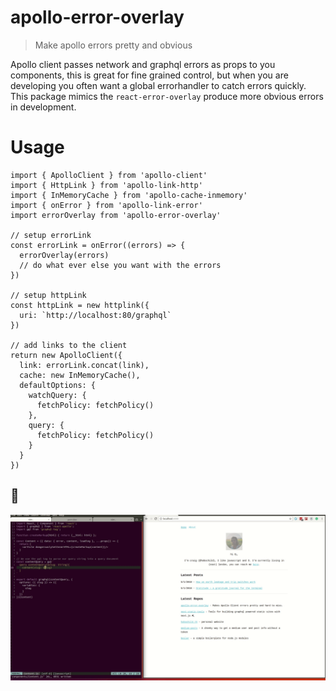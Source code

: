 # apollo-error-overlay

> Make apollo errors pretty and obvious

Apollo client passes network and graphql errors as props to you components, this is great for fine grained control, but when you are developing you often want a global errorhandler to catch errors quickly. This package mimics the `react-error-overlay` produce more obvious errors in development.

# Usage

```
import { ApolloClient } from 'apollo-client'
import { HttpLink } from 'apollo-link-http'
import { InMemoryCache } from 'apollo-cache-inmemory'
import { onError } from 'apollo-link-error'
import errorOverlay from 'apollo-error-overlay'

// setup errorLink
const errorLink = onError((errors) => {
  errorOverlay(errors)
  // do what ever else you want with the errors 
})

// setup httpLink
const httpLink = new httplink({
  uri: `http://localhost:80/graphql` 
})

// add links to the client
return new ApolloClient({
  link: errorLink.concat(link),
  cache: new InMemoryCache(),
  defaultOptions: {
    watchQuery: {
      fetchPolicy: fetchPolicy()
    },
    query: {
      fetchPolicy: fetchPolicy()
    }
  }
})
```

## 👀 

![demo](./demo.gif)
